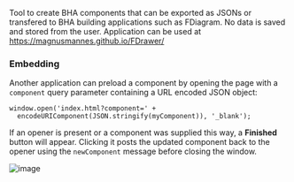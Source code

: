 Tool to create BHA components that can be exported as JSONs or transfered to BHA building applications such as FDiagram.
No data is saved and stored from the user.
Application can be used at https://magnusmannes.github.io/FDrawer/

### Embedding

Another application can preload a component by opening the page with a
`component` query parameter containing a URL encoded JSON object:

```
window.open('index.html?component=' +
  encodeURIComponent(JSON.stringify(myComponent)), '_blank');
```

If an opener is present or a component was supplied this way, a **Finished**
button will appear. Clicking it posts the updated component back to the opener
using the `newComponent` message before closing the window.

![image](https://github.com/user-attachments/assets/7831bf8b-3fc6-44e1-bf2b-22e632ae586d)
